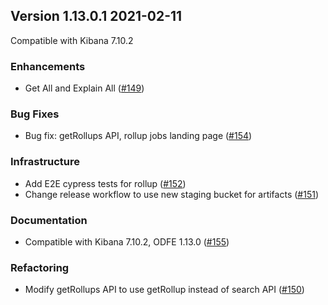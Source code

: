 ## Version 1.13.0.1 2021-02-11

Compatible with Kibana 7.10.2

### Enhancements

* Get All and Explain All ([#149](https://github.com/opendistro-for-elasticsearch/index-management-kibana-plugin/pull/149))

### Bug Fixes

* Bug fix: getRollups API, rollup jobs landing page ([#154](https://github.com/opendistro-for-elasticsearch/index-management-kibana-plugin/pull/154))

### Infrastructure

* Add E2E cypress tests for rollup ([#152](https://github.com/opendistro-for-elasticsearch/index-management-kibana-plugin/pull/152))
* Change release workflow to use new staging bucket for artifacts ([#151](https://github.com/opendistro-for-elasticsearch/index-management-kibana-plugin/pull/151))

### Documentation

* Compatible with Kibana 7.10.2, ODFE 1.13.0 ([#155](https://github.com/opendistro-for-elasticsearch/index-management-kibana-plugin/pull/155))

### Refactoring

* Modify getRollups API to use getRollup instead of search API   ([#150](https://github.com/opendistro-for-elasticsearch/index-management-kibana-plugin/pull/150))


